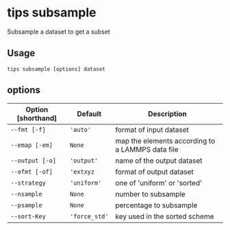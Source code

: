 # tips subsample

Subsample a dataset to get a subset

## Usage 

```
tips subsample [options] dataset
```

## options

| Option [shorthand] | Default       | Description                                      |
|--------------------|---------------|--------------------------------------------------|
| `--fmt [-f]`       | `'auto'`      | format of input dataset                          |
| `--emap [-em]`     | `None`        | map the elements according to a LAMMPS data file |
| `--output [-o]`    | `'output'`    | name of the output dataset                       |
| `--ofmt [-of]`     | `'extxyz`     | format of output dataset                         |
| `--strategy`       | `'uniform'`   | one of 'uniform' or 'sorted'                     |
| `--nsample`        | `None`        | number to subsample                              |
| `--psample`        | `None`        | percentage to subsample                          |
| `--sort-Key`       | `'force_std'` | key used in the sorted scheme                    |
